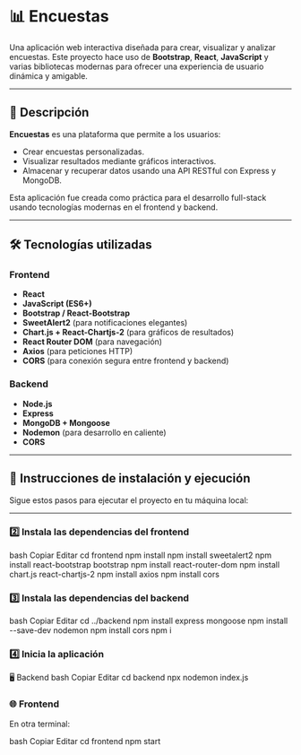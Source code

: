 # 📊 Encuestas

Una aplicación web interactiva diseñada para crear, visualizar y analizar encuestas. Este proyecto hace uso de **Bootstrap**, **React**, **JavaScript** y varias bibliotecas modernas para ofrecer una experiencia de usuario dinámica y amigable.

---

## 📝 Descripción

**Encuestas** es una plataforma que permite a los usuarios:
- Crear encuestas personalizadas.
- Visualizar resultados mediante gráficos interactivos.
- Almacenar y recuperar datos usando una API RESTful con Express y MongoDB.

Esta aplicación fue creada como práctica para el desarrollo full-stack usando tecnologías modernas en el frontend y backend.

---

## 🛠️ Tecnologías utilizadas

### Frontend
- **React**
- **JavaScript (ES6+)**
- **Bootstrap / React-Bootstrap**
- **SweetAlert2** (para notificaciones elegantes)
- **Chart.js + React-Chartjs-2** (para gráficos de resultados)
- **React Router DOM** (para navegación)
- **Axios** (para peticiones HTTP)
- **CORS** (para conexión segura entre frontend y backend)

### Backend
- **Node.js**
- **Express**
- **MongoDB + Mongoose**
- **Nodemon** (para desarrollo en caliente)
- **CORS**

---

## 🚀 Instrucciones de instalación y ejecución

Sigue estos pasos para ejecutar el proyecto en tu máquina local:

---

### 2️⃣ Instala las dependencias del frontend
bash
Copiar
Editar
cd frontend
npm install
npm install sweetalert2
npm install react-bootstrap bootstrap
npm install react-router-dom
npm install chart.js react-chartjs-2
npm install axios
npm install cors

### 3️⃣ Instala las dependencias del backend
bash
Copiar
Editar
cd ../backend
npm install express mongoose
npm install --save-dev nodemon
npm install cors
npm i

### 4️⃣ Inicia la aplicación
🖥️ Backend
bash
Copiar
Editar
cd backend
npx nodemon index.js

### 🌐 Frontend
En otra terminal:

bash
Copiar
Editar
cd frontend
npm start
